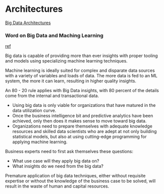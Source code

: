 # Architectures
[Big Data Architectures](Wiki)

### Word on Big Data and Maching Learning
[ref](http://linkis.com/QP1K8)

Big data is capable of providing more than ever insights with proper tooling and models using specializing machine learning techniques.

Machine learning is ideally suited for complex and disparate data sources with a variety of variables and loads of data. 
The more data is fed to an ML system, the more it can learn, resulting in higher quality insights.

An 80 - 20 rule applies with Big Data insights, with 80 percent of the details come from the internal and transactional data. 
* Using big data is only viable for organizations that have matured in the data utilization curve. 
* Once the business intelligence bit and predictive analytics have been achieved, only then does it makes sense to move toward big data.
* Organizations need to prepare themselves with adequate knowledge resources and skilled data scientists who are adept at not only building statistical models, but also at using cutting-edge programming for applying machine learning.

Business experts need to first ask themselves these questions: 
* What use case will they apply big data on? 
* What insights do we need from the big data?

Premature application of big data techniques, either without requisite expertise or without the knowledge of the business case to be solved, will result in the waste of human and capital resources.

